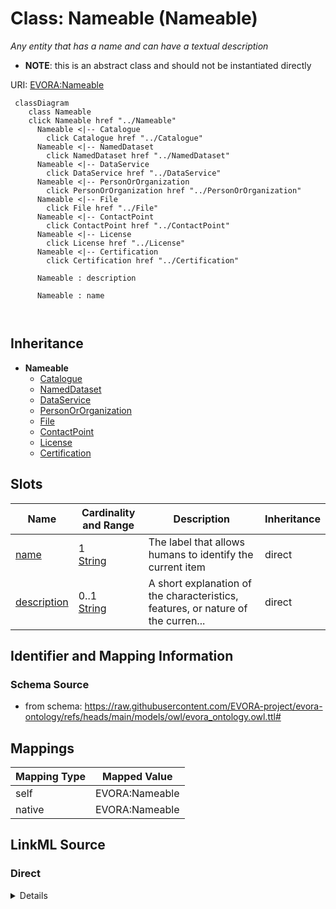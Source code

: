 

# Class: Nameable (Nameable)


_Any entity that has a name and can have a textual description_




* __NOTE__: this is an abstract class and should not be instantiated directly


URI: [EVORA:Nameable](https://raw.githubusercontent.com/EVORA-project/evora-ontology/refs/heads/main/models/owl/evora_ontology.owl.ttl#Nameable)






```mermaid
 classDiagram
    class Nameable
    click Nameable href "../Nameable"
      Nameable <|-- Catalogue
        click Catalogue href "../Catalogue"
      Nameable <|-- NamedDataset
        click NamedDataset href "../NamedDataset"
      Nameable <|-- DataService
        click DataService href "../DataService"
      Nameable <|-- PersonOrOrganization
        click PersonOrOrganization href "../PersonOrOrganization"
      Nameable <|-- File
        click File href "../File"
      Nameable <|-- ContactPoint
        click ContactPoint href "../ContactPoint"
      Nameable <|-- License
        click License href "../License"
      Nameable <|-- Certification
        click Certification href "../Certification"
      
      Nameable : description
        
      Nameable : name
        
      
```





## Inheritance
* **Nameable**
    * [Catalogue](Catalogue.md)
    * [NamedDataset](NamedDataset.md)
    * [DataService](DataService.md)
    * [PersonOrOrganization](PersonOrOrganization.md)
    * [File](File.md)
    * [ContactPoint](ContactPoint.md)
    * [License](License.md)
    * [Certification](Certification.md)



## Slots

| Name | Cardinality and Range | Description | Inheritance |
| ---  | --- | --- | --- |
| [name](name.md) | 1 <br/> [String](String.md) | The label that allows humans to identify the current item | direct |
| [description](description.md) | 0..1 <br/> [String](String.md) | A short explanation of the characteristics, features, or nature of the curren... | direct |









## Identifier and Mapping Information







### Schema Source


* from schema: https://raw.githubusercontent.com/EVORA-project/evora-ontology/refs/heads/main/models/owl/evora_ontology.owl.ttl#




## Mappings

| Mapping Type | Mapped Value |
| ---  | ---  |
| self | EVORA:Nameable |
| native | EVORA:Nameable |







## LinkML Source

<!-- TODO: investigate https://stackoverflow.com/questions/37606292/how-to-create-tabbed-code-blocks-in-mkdocs-or-sphinx -->

### Direct

<details>
```yaml
name: Nameable
description: Any entity that has a name and can have a textual description
title: Nameable
from_schema: https://raw.githubusercontent.com/EVORA-project/evora-ontology/refs/heads/main/models/owl/evora_ontology.owl.ttl#
abstract: true
slots:
- name
- description
slot_usage:
  name:
    name: name
    description: The label that allows humans to identify the current item
    title: name
    comments:
    - 'The title of the item should be as short and descriptive as possible. E.g.
      for virus products it should basically be based on the following Pattern:

      "Virus name", "virus host type", "collection year", "country of collection"
      ex "suspected epidemiological origin", "genotype", "strain", "variant name or
      specific feature"'
    exact_mappings:
    - dct:title
    close_mappings:
    - rdfs:label
    range: string
    required: true
    multivalued: false
  description:
    name: description
    description: A short explanation of the characteristics, features, or nature of
      the current item
    title: description
    comments:
    - 'Describe this item in few lines. This description will serve as a summary to
      present the item.

      '
    exact_mappings:
    - dct:description
    range: string
    required: false
    multivalued: false

```
</details>

### Induced

<details>
```yaml
name: Nameable
description: Any entity that has a name and can have a textual description
title: Nameable
from_schema: https://raw.githubusercontent.com/EVORA-project/evora-ontology/refs/heads/main/models/owl/evora_ontology.owl.ttl#
abstract: true
slot_usage:
  name:
    name: name
    description: The label that allows humans to identify the current item
    title: name
    comments:
    - 'The title of the item should be as short and descriptive as possible. E.g.
      for virus products it should basically be based on the following Pattern:

      "Virus name", "virus host type", "collection year", "country of collection"
      ex "suspected epidemiological origin", "genotype", "strain", "variant name or
      specific feature"'
    exact_mappings:
    - dct:title
    close_mappings:
    - rdfs:label
    range: string
    required: true
    multivalued: false
  description:
    name: description
    description: A short explanation of the characteristics, features, or nature of
      the current item
    title: description
    comments:
    - 'Describe this item in few lines. This description will serve as a summary to
      present the item.

      '
    exact_mappings:
    - dct:description
    range: string
    required: false
    multivalued: false
attributes:
  name:
    name: name
    description: The label that allows humans to identify the current item
    title: name
    comments:
    - 'The title of the item should be as short and descriptive as possible. E.g.
      for virus products it should basically be based on the following Pattern:

      "Virus name", "virus host type", "collection year", "country of collection"
      ex "suspected epidemiological origin", "genotype", "strain", "variant name or
      specific feature"'
    from_schema: https://raw.githubusercontent.com/EVORA-project/evora-ontology/refs/heads/main/models/owl/evora_ontology.owl.ttl#
    exact_mappings:
    - dct:title
    close_mappings:
    - rdfs:label
    rank: 1000
    alias: name
    owner: Nameable
    domain_of:
    - Nameable
    range: string
    required: true
    multivalued: false
  description:
    name: description
    description: A short explanation of the characteristics, features, or nature of
      the current item
    title: description
    comments:
    - 'Describe this item in few lines. This description will serve as a summary to
      present the item.

      '
    from_schema: https://raw.githubusercontent.com/EVORA-project/evora-ontology/refs/heads/main/models/owl/evora_ontology.owl.ttl#
    exact_mappings:
    - dct:description
    rank: 1000
    alias: description
    owner: Nameable
    domain_of:
    - Nameable
    range: string
    required: false
    multivalued: false

```
</details>